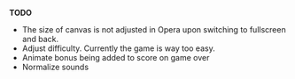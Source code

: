 **TODO**
- The size of canvas is not adjusted in Opera upon switching to fullscreen and back.
- Adjust difficulty. Currently the game is way too easy.
- Animate bonus being added to score on game over
- Normalize sounds
